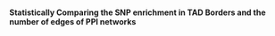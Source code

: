 
#### Statistically Comparing the SNP enrichment in TAD Borders and the number of edges of PPI networks
